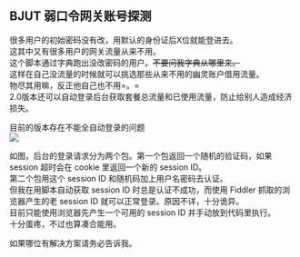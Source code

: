 ## BJUT 弱口令网关账号探测 ##  
  
很多用户的初始密码没有改，用默认的身份证后X位就能登进去。  
这其中又有很多用户的网关流量从来不用。  
这个脚本通过字典跑出没改密码的用户。~~不要问我字典从哪里来。~~  
这样在自己没流量的时候就可以挑选那些从来不用的幽灵账户借用流量。  
物尽其用嘛，反正他自己也不用=。=  
2.0版本还可以自动登录后台获取套餐总流量和已使用流量，防止给别人造成经济损失。  
  
  
目前的版本存在不能全自动登录的问题  
![](http://i4.tietuku.com/4a0f53b1558c94ce.png)  
  
如图，后台的登录请求分为两个包。第一个包返回一个随机的验证码，如果 session 超时会在 cookie 里返回一个新的 session ID。  
第二个包用这个 session ID 和随机码加上用户名密码去认证。  
但我在用脚本自动获取 session ID 时总是认证不成功，而使用 Fiddler 抓取的浏览器产生的老 session ID 就可以正常登录。原因不详，十分诡异。  
目前只能使用浏览器先产生一个可用的 session ID 并手动放到代码里执行。  
十分蛋疼，不过也算凑合能用。  
  
如果哪位有解决方案请务必告诉我。  
